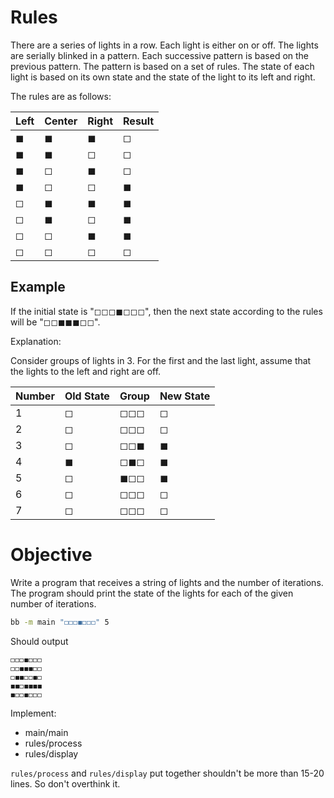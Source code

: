 # Rules

There are a series of lights in a row. Each light is either on or off. The lights are serially blinked in a pattern. Each successive pattern is based on the previous pattern. The pattern is based on a set of rules. The state of each light is based on its own state and the state of the light to its left and right.

The rules are as follows:

| Left | Center | Right | Result |
| ---- | ------ | ----- | ------ |
| ◼    | ◼      | ◼     | ◻      |
| ◼    | ◼      | ◻     | ◻      |
| ◼    | ◻      | ◼     | ◻      |
| ◼    | ◻      | ◻     | ◼      |
| ◻    | ◼      | ◼     | ◼      |
| ◻    | ◼      | ◻     | ◼      |
| ◻    | ◻      | ◼     | ◼      |
| ◻    | ◻      | ◻     | ◻      |

## Example

If the initial state is "◻◻◻◼◻◻◻", then the next state according to the rules will be "◻◻◼◼◼◻◻".

Explanation:

Consider groups of lights in 3. For the first and the last light, assume that the lights to the left and right are off.

| Number | Old State | Group | New State |
| ------ | --------- | ----- | --------- |
| 1      | ◻         | ◻◻◻   | ◻         |
| 2      | ◻         | ◻◻◻   | ◻         |
| 3      | ◻         | ◻◻◼   | ◼         |
| 4      | ◼         | ◻◼◻   | ◼         |
| 5      | ◻         | ◼◻◻   | ◼         |
| 6      | ◻         | ◻◻◻   | ◻         |
| 7      | ◻         | ◻◻◻   | ◻         |

# Objective

Write a program that receives a string of lights and the number of iterations. The program should print the state of the lights for each of the given number of iterations.

```bash
bb -m main "◻◻◻◼◻◻◻" 5
```

Should output

```
◻◻◻◼◻◻◻
◻◻◼◼◼◻◻
◻◼◼◻◻◼◻
◼◼◻◼◼◼◼
◼◻◻◼◻◻◻

```

Implement:

- main/main
- rules/process
- rules/display

`rules/process` and `rules/display` put together shouldn't be more than 15-20 lines. So don't overthink it.
